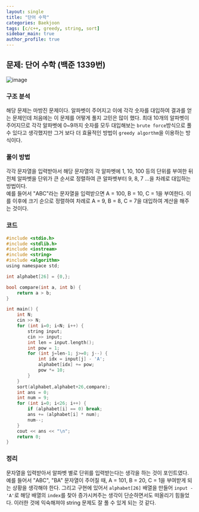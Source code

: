 ```yaml
---  
layout: single
title: "단어 수학"  
categories: Baekjoon  
tags: [c/c++, greedy, string, sort]  
sidebar_main: true  
author_profile: true  
---  
```

  
## 문제: 단어 수학 (백준 1339번)  
![image](https://user-images.githubusercontent.com/68364886/154628805-22882055-8221-4873-b1f9-7738a3bd750b.png)  
  
### 구조 분석  
해당 문제는 마방진 문제이다. 알파벳이 주어지고 이에 각각 숫자를 대입하여 결과를 얻는 문제인데 처음에는 이 문제를 어떻게 풀지 고민은 많이 했다. 최대 10개의 알파벳이 주어지므로 각각 알파벳에 0~9까지 숫자를 모두 대입해보는 `brute force`방식으로 풀 수 있다고 생각했지만 그거 보다 더 효율적인 방법이 `greedy algorthm`을 이용하는 방식이다.  
  
### 풀이 방법  
각각 문자열을 입력받아서 해당 문자열의 각 알파벳에 1, 10, 100 등의 단위를 부여한 뒤 전체 알파벳을 단위가 큰 순서로 정렬하여 큰 알파벳부터 9, 8, 7 ...을 차례로 대입하는 방법이다.  
예를 들어서 "ABC"라는 문자열을 입력받으면 A = 100, B = 10, C = 1을 부여한다. 이를 이후에 크기 순으로 정렬하여 차례로 A = 9, B = 8, C = 7을 대입하여 계산을 해주는 것이다.  
  
### 코드  
```c  
#include <stdio.h>
#include <stdlib.h>
#include <iostream>
#include <string>
#include <algorithm>
using namespace std;

int alphabet[26] = {0,};

bool compare(int a, int b) {
    return a > b;
}

int main() {
    int N;
    cin >> N;
    for (int i=0; i<N; i++) {
        string input;
        cin >> input;
        int len = input.length();
        int pow = 1;
        for (int j=len-1; j>=0; j--) {
            int idx = input[j] - 'A';
            alphabet[idx] += pow;
            pow *= 10;
        }
    }
    sort(alphabet,alphabet+26,compare);
    int ans = 0;
    int num = 9;
    for (int i=0; i<26; i++) {
        if (alphabet[i] == 0) break;
        ans += (alphabet[i] * num);
        num--;
    }
    cout << ans << "\n";
    return 0;
}
```  
  
### 정리  
문자열을 입력받아서 알파벳 별로 단위를 입력받는다는 생각을 하는 것이 포인트였다. 예를 들어서 "ABC", "BA" 문자열이 주어질 때, A = 101, B = 20, C = 1을 부여받게 되는 상황을 생각해야 한다. 그리고 구현에 있어서 `alphabet[26]` 배열을 만들어 `input - 'A'`로 해당 배열의 `index`를 찾아 증가시켜주는 생각이 단순하면서도 떠올리기 힘들었다. 이러한 것에 익숙해져야 string 문제도 잘 풀 수 있게 되는 것 같다.